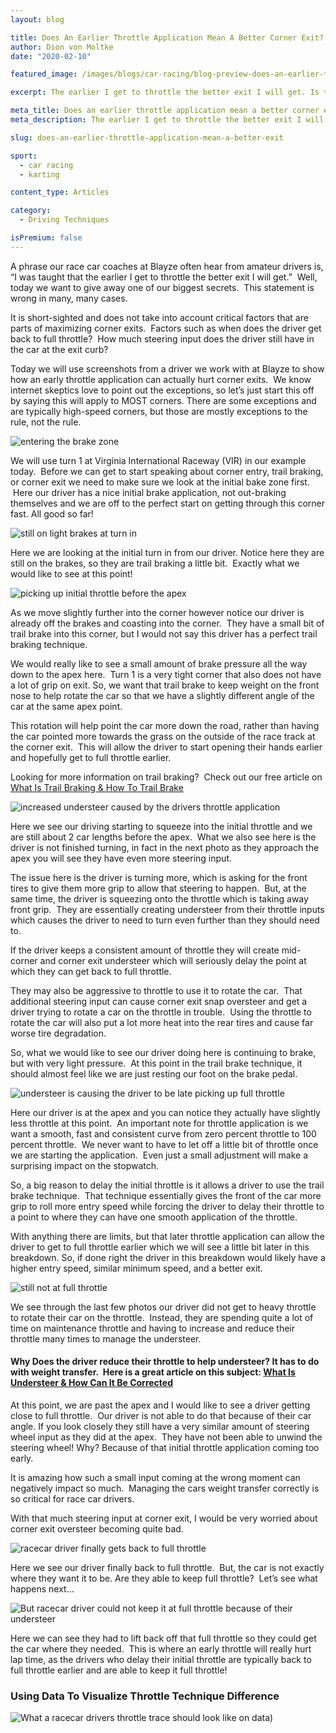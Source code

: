 ```yaml
---
layout: blog

title: Does An Earlier Throttle Application Mean A Better Corner Exit?
author: Dion von Moltke
date: "2020-02-10"

featured_image: /images/blogs/car-racing/blog-preview-does-an-earlier-throttle-application-mean-a-better-corner-exit-compressor.jpg

excerpt: The earlier I get to throttle the better exit I will get. Is this true? Does the first driver to throttle win the corner exit battle? We give the real answer here!

meta_title: Does an earlier throttle application mean a better corner exit?
meta_description: The earlier I get to throttle the better exit I will get. Is this true? Does the first driver to throttle win the corner exit battle? We give the real answer here!

slug: does-an-earlier-throttle-application-mean-a-better-exit

sport:
  - car racing
  - karting

content_type: Articles

category:
  - Driving Techniques

isPremium: false
---
```


A phrase our race car coaches at Blayze often hear from amateur drivers is, “I was taught that the earlier I get to throttle the better exit I will get.”  Well, today we want to give away one of our biggest secrets.  This statement is wrong in many, many cases.

It is short-sighted and does not take into account critical factors that are parts of maximizing corner exits.  Factors such as when does the driver get back to full throttle?  How much steering input does the driver still have in the car at the exit curb?

Today we will use screenshots from a driver we work with at Blayze to show how an early throttle application can actually hurt corner exits.  We know internet skeptics love to point out the exceptions, so let’s just start this off by saying this will apply to MOST corners. There are some exceptions and are typically high-speed corners, but those are mostly exceptions to the rule, not the rule.

![entering the brake zone](https://blayze.io/assets/images/blogs/car-racing/earlier-throttle-screenshot-1.jpg)

We will use turn 1 at Virginia International Raceway (VIR) in our example today.  Before we can get to start speaking about corner entry, trail braking, or corner exit we need to make sure we look at the initial bake zone first.  Here our driver has a nice initial brake application, not out-braking themselves and we are off to the perfect start on getting through this corner fast. All good so far!

![still on light brakes at turn in](https://blayze.io/assets/images/blogs/car-racing/earlier-throttle-screenshot-2.jpg)

Here we are looking at the initial turn in from our driver. Notice here they are still on the brakes, so they are trail braking a little bit.  Exactly what we would like to see at this point!

![picking up initial throttle before the apex](https://blayze.io/assets/images/blogs/car-racing/ealier-throttle-screenshot-3.jpg)

As we move slightly further into the corner however notice our driver is already off the brakes and coasting into the corner.  They have a small bit of trail brake into this corner, but I would not say this driver has a perfect trail braking technique.

We would really like to see a small amount of brake pressure all the way down to the apex here.  Turn 1 is a very tight corner that also does not have a lot of grip on exit. So, we want that trail brake to keep weight on the front nose to help rotate the car so that we have a slightly different angle of the car at the same apex point.

This rotation will help point the car more down the road, rather than having the car pointed more towards the grass on the outside of the race track at the corner exit.  This will allow the driver to start opening their hands earlier and hopefully get to full throttle earlier.

Looking for more information on trail braking?  Check out our free article on [What Is Trail Braking & How To Trail Brake](/blog/car-racing/the-official-trail-braking-guide/)

![increased understeer caused by the drivers throttle application](https://blayze.io/assets/images/blogs/car-racing/earlier-throttle-screenshot-4.jpg)

Here we see our driving starting to squeeze into the initial throttle and we are still about 2 car lengths before the apex.  What we also see here is the driver is not finished turning, in fact in the next photo as they approach the apex you will see they have even more steering input.

The issue here is the driver is turning more, which is asking for the front tires to give them more grip to allow that steering to happen.  But, at the same time, the driver is squeezing onto the throttle which is taking away front grip.  They are essentially creating understeer from their throttle inputs which causes the driver to need to turn even further than they should need to.

If the driver keeps a consistent amount of throttle they will create mid-corner and corner exit understeer which will seriously delay the point at which they can get back to full throttle.

They may also be aggressive to throttle to use it to rotate the car.  That additional steering input can cause corner exit snap oversteer and get a driver trying to rotate a car on the throttle in trouble.  Using the throttle to rotate the car will also put a lot more heat into the rear tires and cause far worse tire degradation.

So, what we would like to see our driver doing here is continuing to brake, but with very light pressure.  At this point in the trail brake technique, it should almost feel like we are just resting our foot on the brake pedal.

![understeer is causing the driver to be late picking up full throttle](https://blayze.io/assets/images/blogs/car-racing/earlier-throttle-screenshot-5.jpg)

Here our driver is at the apex and you can notice they actually have slightly less throttle at this point.  An important note for throttle application is we want a smooth, fast and consistent curve from zero percent throttle to 100 percent throttle.  We never want to have to let off a little bit of throttle once we are starting the application.  Even just a small adjustment will make a surprising impact on the stopwatch.

So, a big reason to delay the initial throttle is it allows a driver to use the trail brake technique.  That technique essentially gives the front of the car more grip to roll more entry speed while forcing the driver to delay their throttle to a point to where they can have one smooth application of the throttle.

With anything there are limits, but that later throttle application can allow the driver to get to full throttle earlier which we will see a little bit later in this breakdown. So, if done right the driver in this breakdown would likely have a higher entry speed, similar minimum speed, and a better exit.

![still not at full throttle](https://blayze.io/assets/images/blogs/car-racing/earlier-throttle-screenshot-6.jpg)

We see through the last few photos our driver did not get to heavy throttle to rotate their car on the throttle.  Instead, they are spending quite a lot of time on maintenance throttle and having to increase and reduce their throttle many times to manage the understeer.

#### Why Does the driver reduce their throttle to help understeer? It has to do with weight transfer.  Here is a great article on this subject: [What Is Understeer & How Can It Be Corrected](/blog/car-racing/the-understeer-guide)

At this point, we are past the apex and I would like to see a driver getting close to full throttle.  Our driver is not able to do that because of their car angle. If you look closely they still have a very similar amount of steering wheel input as they did at the apex.  They have not been able to unwind the steering wheel! Why? Because of that initial throttle application coming too early.

It is amazing how such a small input coming at the wrong moment can negatively impact so much.  Managing the cars weight transfer correctly is so critical for race car drivers.

With that much steering input at corner exit, I would be very worried about corner exit oversteer becoming quite bad.

![racecar driver finally gets back to full throttle](https://blayze.io/assets/images/blogs/car-racing/earlier-throttle-full-throttle.jpg)

Here we see our driver finally back to full throttle.  But, the car is not exactly where they want it to be. Are they able to keep full throttle?  Let’s see what happens next...

![But racecar driver could not keep it at full throttle because of their understeer](https://blayze.io/assets/images/blogs/car-racing/earlier-throttle-screenshot-7.jpg)

Here we can see they had to lift back off that full throttle so they could get the car where they needed.  This is where an early throttle will really hurt lap time, as the drivers who delay their initial throttle are typically back to full throttle earlier and are able to keep it full throttle!

### Using Data To Visualize Throttle Technique Difference

![What a racecar drivers throttle trace should look like on data](https://blayze.io/assets/images/blogs/car-racing/earlier-throttle-graph.jpg))
